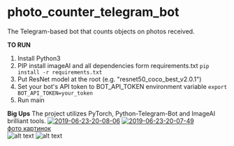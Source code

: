 # photo_counter_telegram_bot
The Telegram-based bot that counts objects on photos received.

**TO RUN**
1. Install Python3
2. PIP install imageAI and all dependencies form requirements.txt
`pip install -r requirements.txt`
3. Put ResNet model at the root (e.g. "resnet50_coco_best_v2.0.1")
4. Set your bot's API token to BOT_API_TOKEN environment variable
`export BOT_API_TOKEN=your_token`
5. Run main

**Big Ups**
The project utilizes PyTorch, Python-Telegram-Bot and ImageAI brilliant tools.
<a href="https://ibb.co/JskR3Ry"><img src="https://i.ibb.co/hm8RYRZ/2019-06-23-20-08-06.png" alt="2019-06-23-20-08-06" border="0"></a>
<a href="https://ibb.co/Ns46QnL"><img src="https://i.ibb.co/drh01JQ/2019-06-23-20-07-49.png" alt="2019-06-23-20-07-49" border="0"></a><br /><a target='_blank' href='https://ru.imgbb.com/'>фото картинок</a><br />
![alt text](https://ibb.co/Ns46QnL)
![alt text](https://ibb.co/JskR3Ry)

